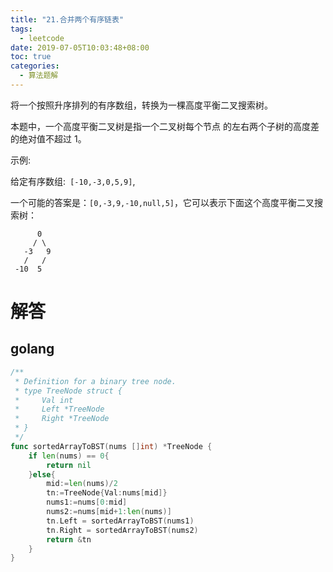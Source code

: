 ```yaml
---
title: "21.合并两个有序链表"
tags:
  - leetcode
date: 2019-07-05T10:03:48+08:00
toc: true
categories:
  - 算法题解
---
```


将一个按照升序排列的有序数组，转换为一棵高度平衡二叉搜索树。

本题中，一个高度平衡二叉树是指一个二叉树每个节点 的左右两个子树的高度差的绝对值不超过 1。
<!--more-->

示例:

给定有序数组:` [-10,-3,0,5,9]`,

一个可能的答案是：`[0,-3,9,-10,null,5]`，它可以表示下面这个高度平衡二叉搜索树：
```
      0
     / \
   -3   9
   /   /
 -10  5

```

# 解答

## golang

```go
/**
 * Definition for a binary tree node.
 * type TreeNode struct {
 *     Val int
 *     Left *TreeNode
 *     Right *TreeNode
 * }
 */
func sortedArrayToBST(nums []int) *TreeNode {
	if len(nums) == 0{
		return nil
	}else{
		mid:=len(nums)/2
		tn:=TreeNode{Val:nums[mid]}
		nums1:=nums[0:mid]
		nums2:=nums[mid+1:len(nums)]
		tn.Left = sortedArrayToBST(nums1)
		tn.Right = sortedArrayToBST(nums2)
		return &tn
	}
}
```